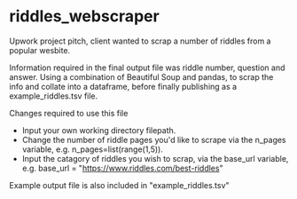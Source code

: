 # riddles_webscraper
Upwork project pitch, client wanted to scrap a number of riddles from a popular wesbite.

Information required in the final output file was riddle number, question and answer.
Using a combination of Beautiful Soup and pandas, to scrap the info and collate into a dataframe, before finally publishing as a example_riddles.tsv file.

Changes required to use this file
- Input your own working directory filepath.
- Change the number of riddle pages you'd like to scrape via the n_pages variable, e.g. n_pages=list(range(1,5)).
- Input the catagory of riddles you wish to scrap, via the base_url variable, e.g. base_url = "https://www.riddles.com/best-riddles"

Example output file is also included in "example_riddles.tsv"
